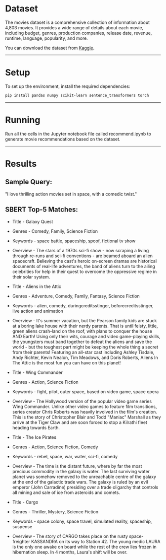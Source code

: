 # Dataset

The movies dataset is a comprehensive collection of information about 4,803 movies. It provides a wide range of details about each movie, including budget, genres, production companies, release date, revenue, runtime, language, popularity, and more.

You can download the dataset from [Kaggle](https://www.kaggle.com/datasets/utkarshx27/movies-dataset?resource=download).

---

# Setup

To set up the environment, install the required dependencies:

```bash
pip install pandas numpy scikit-learn sentence_transformers torch
```

---

# Running

Run all the cells in the Jupyter notebook file called recommend.ipynb to generate movie recommendations based on the dataset.

---

# Results

## Sample Query:

"I love thrilling action movies set in space, with a comedic twist."

## SBERT Top-5 Matches:

- Title - Galaxy Quest
- Genres - Comedy, Family, Science Fiction
- Keywords - space battle, spaceship, spoof, fictional tv show
- Overview - The stars of a 1970s sci-fi show - now scraping a living through re-runs and sci-fi conventions - are beamed aboard an alien spacecraft. Believing the cast's heroic on-screen dramas are historical documents of real-life adventures, the band of aliens turn to the ailing celebrities for help in their quest to overcome the oppressive regime in their solar system.

- Title - Aliens in the Attic
- Genres - Adventure, Comedy, Family, Fantasy, Science Fiction
- Keywords - alien, comedy, duringcreditsstinger, beforecreditsstinger, live action and animation
- Overview - It's summer vacation, but the Pearson family kids are stuck at a boring lake house with their nerdy parents. That is until feisty, little, green aliens crash-land on the roof, with plans to conquer the house AND Earth! Using only their wits, courage and video game-playing skills, the youngsters must band together to defeat the aliens and save the world - but the toughest part might be keeping the whole thing a secret from their parents! Featuring an all-star cast including Ashley Tisdale, Andy Richter, Kevin Nealon, Tim Meadows, and Doris Roberts, Aliens In The Attic is the most fun you can have on this planet!

- Title - Wing Commander
- Genres - Action, Science Fiction
- Keywords - fight, pilot, outer space, based on video game, space opera
- Overview - The Hollywood version of the popular video game series Wing Commander. Unlike other video games to feature film transitions, series creator Chris Roberts was heavily involved in the film's creation. This is the story of Christopher Blair and Todd "Maniac" Marshall as they arrive at the Tiger Claw and are soon forced to stop a Kilrathi fleet heading towards Earth.

- Title - The Ice Pirates
- Genres - Action, Science Fiction, Comedy
- Keywords - rebel, space, war, water, sci-fi, comedy
- Overview - The time is the distant future, where by far the most precious commodity in the galaxy is water. The last surviving water planet was somehow removed to the unreachable centre of the galaxy at the end of the galactic trade wars. The galaxy is ruled by an evil emperor (John Carradine) presiding over a trade oligarchy that controls all mining and sale of ice from asteroids and comets.

- Title - Cargo
- Genres - Thriller, Mystery, Science Fiction
- Keywords - space colony, space travel, simulated reality, spaceship, suspense
- Overview - The story of CARGO takes place on the rusty space-freighter KASSANDRA on its way to Station 42. The young medic LAURA is the only one awake on board while the rest of the crew lies frozen in hibernation sleep. In 4 months, Laura's shift will be over.
